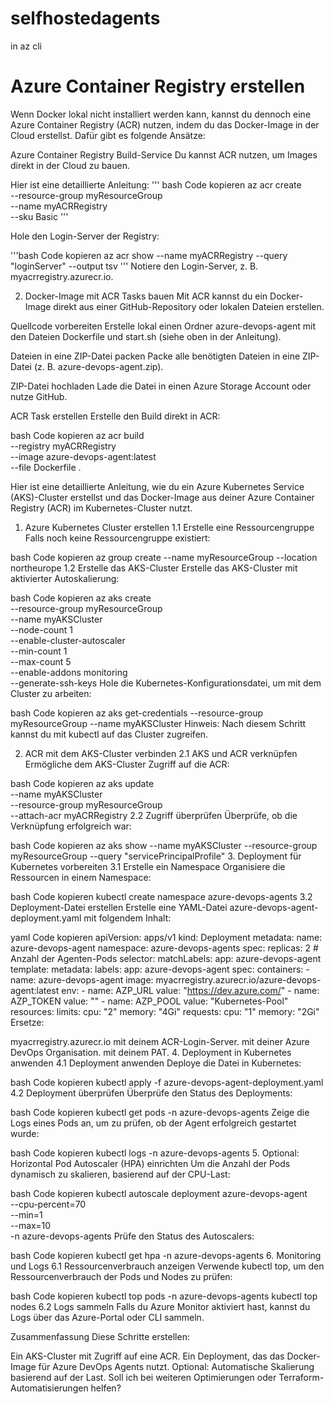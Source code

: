 # selfhostedagents
in az cli

# Azure Container Registry erstellen

Wenn Docker lokal nicht installiert werden kann, kannst du dennoch eine Azure Container Registry (ACR) nutzen, indem du das Docker-Image in der Cloud erstellst. Dafür gibt es folgende Ansätze:

Azure Container Registry Build-Service
Du kannst ACR nutzen, um Images direkt in der Cloud zu bauen.

Hier ist eine detaillierte Anleitung:
'''
bash
Code kopieren
az acr create \
  --resource-group myResourceGroup \
  --name myACRRegistry \
  --sku Basic
'''

Hole den Login-Server der Registry:

'''bash
Code kopieren
az acr show --name myACRRegistry --query "loginServer" --output tsv
'''
Notiere den Login-Server, z. B. myacrregistry.azurecr.io.

2. Docker-Image mit ACR Tasks bauen
Mit ACR kannst du ein Docker-Image direkt aus einer GitHub-Repository oder lokalen Dateien erstellen.

Quellcode vorbereiten
Erstelle lokal einen Ordner azure-devops-agent mit den Dateien Dockerfile und start.sh (siehe oben in der Anleitung).

Dateien in eine ZIP-Datei packen
Packe alle benötigten Dateien in eine ZIP-Datei (z. B. azure-devops-agent.zip).

ZIP-Datei hochladen
Lade die Datei in einen Azure Storage Account oder nutze GitHub.

ACR Task erstellen
Erstelle den Build direkt in ACR:

bash
Code kopieren
az acr build \
  --registry myACRRegistry \
  --image azure-devops-agent:latest \
  --file Dockerfile .

Hier ist eine detaillierte Anleitung, wie du ein Azure Kubernetes Service (AKS)-Cluster erstellst und das Docker-Image aus deiner Azure Container Registry (ACR) im Kubernetes-Cluster nutzt.

1. Azure Kubernetes Cluster erstellen
1.1 Erstelle eine Ressourcengruppe
Falls noch keine Ressourcengruppe existiert:

bash
Code kopieren
az group create --name myResourceGroup --location northeurope
1.2 Erstelle das AKS-Cluster
Erstelle das AKS-Cluster mit aktivierter Autoskalierung:

bash
Code kopieren
az aks create \
  --resource-group myResourceGroup \
  --name myAKSCluster \
  --node-count 1 \
  --enable-cluster-autoscaler \
  --min-count 1 \
  --max-count 5 \
  --enable-addons monitoring \
  --generate-ssh-keys
Hole die Kubernetes-Konfigurationsdatei, um mit dem Cluster zu arbeiten:

bash
Code kopieren
az aks get-credentials --resource-group myResourceGroup --name myAKSCluster
Hinweis: Nach diesem Schritt kannst du mit kubectl auf das Cluster zugreifen.

2. ACR mit dem AKS-Cluster verbinden
2.1 AKS und ACR verknüpfen
Ermögliche dem AKS-Cluster Zugriff auf die ACR:

bash
Code kopieren
az aks update \
  --name myAKSCluster \
  --resource-group myResourceGroup \
  --attach-acr myACRRegistry
2.2 Zugriff überprüfen
Überprüfe, ob die Verknüpfung erfolgreich war:

bash
Code kopieren
az aks show --name myAKSCluster --resource-group myResourceGroup --query "servicePrincipalProfile"
3. Deployment für Kubernetes vorbereiten
3.1 Erstelle ein Namespace
Organisiere die Ressourcen in einem Namespace:

bash
Code kopieren
kubectl create namespace azure-devops-agents
3.2 Deployment-Datei erstellen
Erstelle eine YAML-Datei azure-devops-agent-deployment.yaml mit folgendem Inhalt:

yaml
Code kopieren
apiVersion: apps/v1
kind: Deployment
metadata:
  name: azure-devops-agent
  namespace: azure-devops-agents
spec:
  replicas: 2  # Anzahl der Agenten-Pods
  selector:
    matchLabels:
      app: azure-devops-agent
  template:
    metadata:
      labels:
        app: azure-devops-agent
    spec:
      containers:
      - name: azure-devops-agent
        image: myacrregistry.azurecr.io/azure-devops-agent:latest
        env:
        - name: AZP_URL
          value: "https://dev.azure.com/<Organization>"
        - name: AZP_TOKEN
          value: "<PersonalAccessToken>"
        - name: AZP_POOL
          value: "Kubernetes-Pool"
        resources:
          limits:
            cpu: "2"
            memory: "4Gi"
          requests:
            cpu: "1"
            memory: "2Gi"
Ersetze:

myacrregistry.azurecr.io mit deinem ACR-Login-Server.
<Organization> mit deiner Azure DevOps Organisation.
<PersonalAccessToken> mit deinem PAT.
4. Deployment in Kubernetes anwenden
4.1 Deployment anwenden
Deploye die Datei in Kubernetes:

bash
Code kopieren
kubectl apply -f azure-devops-agent-deployment.yaml
4.2 Deployment überprüfen
Überprüfe den Status des Deployments:

bash
Code kopieren
kubectl get pods -n azure-devops-agents
Zeige die Logs eines Pods an, um zu prüfen, ob der Agent erfolgreich gestartet wurde:

bash
Code kopieren
kubectl logs <pod-name> -n azure-devops-agents
5. Optional: Horizontal Pod Autoscaler (HPA) einrichten
Um die Anzahl der Pods dynamisch zu skalieren, basierend auf der CPU-Last:

bash
Code kopieren
kubectl autoscale deployment azure-devops-agent \
  --cpu-percent=70 \
  --min=1 \
  --max=10 \
  -n azure-devops-agents
Prüfe den Status des Autoscalers:

bash
Code kopieren
kubectl get hpa -n azure-devops-agents
6. Monitoring und Logs
6.1 Ressourcenverbrauch anzeigen
Verwende kubectl top, um den Ressourcenverbrauch der Pods und Nodes zu prüfen:

bash
Code kopieren
kubectl top pods -n azure-devops-agents
kubectl top nodes
6.2 Logs sammeln
Falls du Azure Monitor aktiviert hast, kannst du Logs über das Azure-Portal oder CLI sammeln.

Zusammenfassung
Diese Schritte erstellen:

Ein AKS-Cluster mit Zugriff auf eine ACR.
Ein Deployment, das das Docker-Image für Azure DevOps Agents nutzt.
Optional: Automatische Skalierung basierend auf der Last.
Soll ich bei weiteren Optimierungen oder Terraform-Automatisierungen helfen?
